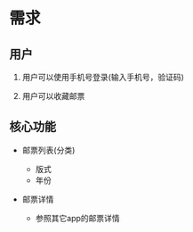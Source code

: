
# 需求

## 用户

1. 用户可以使用手机号登录(输入手机号，验证码)

2. 用户可以收藏邮票

## 核心功能

* 邮票列表(分类)
  * 版式
  * 年份

* 邮票详情
  * 参照其它app的邮票详情
